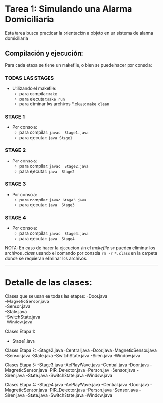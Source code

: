 # Tarea 1:  Simulando una Alarma Domiciliaria


Esta tarea busca practicar la orientación a objeto en un sistema de alarma domiciliaria


## Compilación y ejecución:


Para cada etapa se tiene un makefile, o bien se puede hacer por consola:

### TODAS LAS STAGES

- Utilizando el makefile:
	- para compilar:`make` 	
	- para ejecutar:`make run`
	- para eliminar los archivos *.class: `make clean`

### STAGE 1

- Por consola:
	- para compilar:	`javac  Stage1.java`
	- para ejecutar:	`java Stage1`


### STAGE 2

- Por consola:
	- para compilar:	`javac  Stage2.java`
	- para ejecutar:	`java  Stage2`

### STAGE 3

- Por consola:
	- para compilar:	`javac Stage3.java`
	- para ejecutar:	`java  Stage3`

### STAGE 4

- Por consola:
	- para compilar:	`javac  Stage4.java`
	- para ejecutar:	`java  Stage4`

NOTA: En caso de hacer la ejecucion sin el _makefile_ se pueden eliminar los archivos _.class_ usando el comando por consola `rm -r *.class` en la carpeta donde se requieran eliminar los archivos.

---
Detalle de las clases:
======================

Clases que se usan en todas las etapas:
-Door.java \
-MagneticSensor.java \
-Sensor.java \
-State.java \
-SwitchState.java \
-Window.java


Clases Etapa 1:
- Stage1.java
	
Clases Etapa 2:
-Stage2.java 
-Central.java 
-Door.java 
-MagneticSensor.java 
-Sensor.java
-State.java 
-SwitchState.java 
-Siren.java 
-Window.java


Clases Etapa 3:
-Stage3.java
-AePlayWave.java
-Central.java
-Door.java 
-MagneticSensor.java 
-PIR_Detector.java
-Person.jav
-Sensor.java 
-Siren.java 
-State.java 
-SwitchState.java 
-Window.java


Clases Etapa 4:
-Stage4.java 
-AePlayWave.java
-Central.java
-Door.java 
-MagneticSensor.java
-PIR_Detector.java
-Person.java
-Sensor.java 
-Siren.java 
-State.java 
-SwitchState.java 
-Window.java
